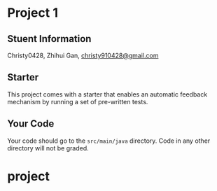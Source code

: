 # Project 1

## Stuent Information

Christy0428, Zhihui Gan, christy910428@gmail.com

## Starter
This project comes with a starter that enables an automatic feedback
mechanism by running a set of pre-written tests. 

## Your Code
Your code should go to the `src/main/java` directory. Code in any other
directory will not be graded. 


# project
